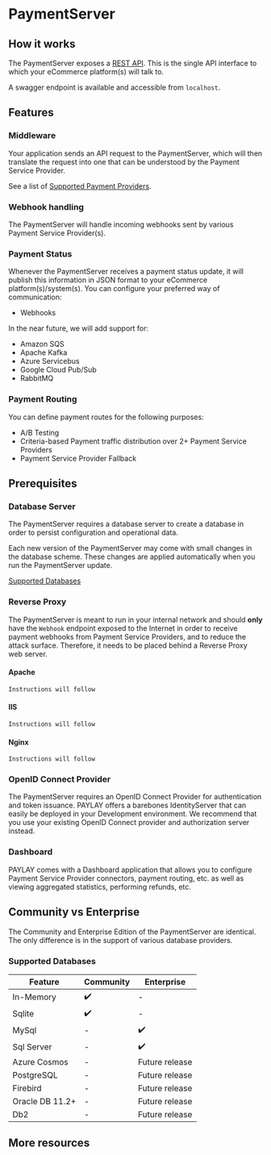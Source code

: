 PaymentServer
=============

## How it works
The PaymentServer exposes a [REST API](rest-api.md). This is the single API interface to which your eCommerce platform(s) will talk to.

A swagger endpoint is available and accessible from `localhost`.

## Features

### Middleware
Your application sends an API request to the PaymentServer, which will then translate the request into one that can be understood by the Payment Service Provider.

See a list of [Supported Payment Providers](supported-payment-providers.md).

### Webhook handling
The PaymentServer will handle incoming webhooks sent by various Payment Service Provider(s).

### Payment Status
Whenever the PaymentServer receives a payment status update, it will publish this information in JSON format to your eCommerce platform(s)/system(s). You can configure your preferred way of communication:

- Webhooks

In the near future, we will add support for:
- Amazon SQS
- Apache Kafka
- Azure Servicebus
- Google Cloud Pub/Sub
- RabbitMQ

### Payment Routing
You can define payment routes for the following purposes:
- A/B Testing
- Criteria-based Payment traffic distribution over 2+ Payment Service Providers
- Payment Service Provider Fallback

## Prerequisites

### Database Server
The PaymentServer requires a database server to create a database in order to persist configuration and operational data.

Each new version of the PaymentServer may come with small changes in the database scheme. These changes are applied automatically when you run the PaymentServer update.

[Supported Databases](#supported-databases)

### Reverse Proxy
The PaymentServer is meant to run in your internal network and should **only** have the `Webhook` endpoint exposed to the Internet in order to receive payment webhooks from Payment Service Providers, and to reduce the attack surface. Therefore, it needs to be placed behind a Reverse Proxy web server.

#### Apache
~~~
Instructions will follow
~~~

#### IIS
~~~
Instructions will follow
~~~

#### Nginx
~~~
Instructions will follow
~~~

### OpenID Connect Provider
The PaymentServer requires an OpenID Connect Provider for authentication and token issuance. PAYLAY offers a barebones IdentityServer that can easily be deployed in your Development environment. We recommend that you use your existing OpenID Connect provider and authorization server instead.

### Dashboard
PAYLAY comes with a Dashboard application that allows you to configure Payment Service Provider connectors, payment routing, etc. as well as viewing aggregated statistics, performing refunds, etc.

## Community vs Enterprise
The Community and Enterprise Edition of the PaymentServer are identical. The only difference is in the support of various database providers.

### Supported Databases

| Feature           | Community | Enterprise     |
|-------------------|-----------|----------------|
| In-Memory         | ✔️️        | -              |
| Sqlite            | ✔️️️️️        | -              |
| MySql             | -         | ✔️️             |
| Sql Server        | -         | ✔️️             |
| Azure Cosmos      | -         | Future release |
| PostgreSQL        | -         | Future release |
| Firebird          | -         | Future release |
| Oracle DB 11.2+   | -         | Future release |
| Db2               | -         | Future release |

## More resources
